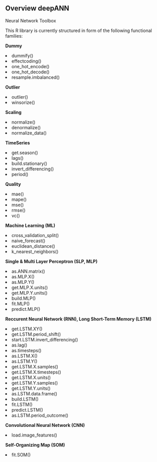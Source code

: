 <!-- # deepANN -->
<h2>Overview deepANN</h2>
Neural Network Toolbox

This R library is currently structured in form of the following functional families:

<b>Dummy</b>
<list>
  <li>dummify()
  <li>effectcoding()
  <li>one_hot_encode()
  <li>one_hot_decode()
  <li>resample.imbalanced()
</list>

<b>Outlier</b>
<list>
  <li>outlier()
  <li>winsorize()
</list>

<b>Scaling</b>
<list>
  <li>normalize()
  <li>denormalize()
  <li>normalize_data()
</list>

<b>TimeSeries</b>
<list>
  <li>get.season()
  <li>lags()
  <li>build.stationary()
  <li>invert_differencing()
  <li>period()
</list>

<b>Quality</b>
<list>
  <li>mae()
  <li>mape()
  <li>mse()
  <li>rmse()
  <li>vc()
</list>

<b>Machine Learning (ML)</b>
<list>
  <li>cross_validation_split()
  <li>naive_forecast()
  <li>euclidean_distance()
  <li>k_nearest_neighbors()
</list>

<b>Single & Multi Layer Perceptron (SLP, MLP)</b>
<list>
  <li>as.ANN.matrix()
  <li>as.MLP.X()
  <li>as.MLP.Y()
  <li>get.MLP.X.units()
  <li>get.MLP.Y.units()
  <li>build.MLP()
  <li>fit.MLP()
  <li>predict.MLP()
</list>

<b>Reccurent Neural Network (RNN), Long Short-Term Memory (LSTM)</b>
<list>
  <li>get.LSTM.XY()
  <li>get.LSTM.period_shift()
  <li>start.LSTM.invert_differencing()
  <li>as.lag()
  <li>as.timesteps()
  <li>as.LSTM.X()
  <li>as.LSTM.Y()
  <li>get.LSTM.X.samples()
  <li>get.LSTM.X.timesteps()
  <li>get.LSTM.X.units()
  <li>get.LSTM.Y.samples()
  <li>get.LSTM.Y.units()
  <li>as.LSTM.data.frame()
  <li>build.LSTM()
  <li>fit.LSTM()
  <li>predict.LSTM()
  <li>as.LSTM.period_outcome()
</list>

<b>Convolutional Neural Network (CNN)</b>
<list>
  <li>load.image_features()
</list>

<b>Self-Organizing Map (SOM)</b>
<list>
  <li>fit.SOM()
</list>
